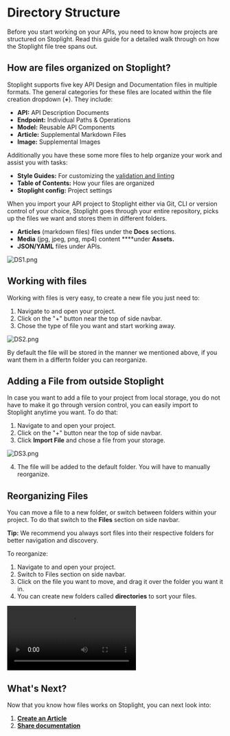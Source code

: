 # Directory Structure

Before you start working on your APIs, you need to know how projects are structured on Stoplight. Read this guide for a detailed walk through on how the Stoplight file tree spans out. 

## How are files organized on Stoplight?

Stoplight supports five key API Design and Documentation files in multiple formats. The general categories for these files are located within the file creation dropdown (**+**). They include:

- **API:** API Description Documents
- **Endpoint:** Individual Paths & Operations
- **Model:** Reusable API Components
- **Article:** Supplemental Markdown Files
- **Image:** Supplemental Images

Additionally you have these some more files to help organize your work and assist you with tasks: 

- **Style Guides:** For customizing the [validation and linting](https://meta.stoplight.io/docs/studio/ZG9jOjc4-validation-and-linting)
- **Table of Contents:** How your files are organized
- **Stoplight config:** Project settings

When you import your API project to Stoplight either via Git, CLI or version control of your choice, Stoplight goes through your entire repository, picks up the files we want and stores them in different folders. 

- **Articles** (markdown files) files under the **Docs** sections.
- **Media** (jpg, jpeg, png, mp4) content ****under **Assets.**
- **JSON/YAML** files under APIs.

![DS1.png](https://stoplight.io/api/v1/projects/cHJqOjI/images/714zV2RSKpE)


## Working with files

Working with files is very easy, to create a new file you just need to: 

1. Navigate to and open your project. 
2. Click on the "+" button near the top of side navbar. 
3. Chose the type of file you want and start working away. 

![DS2.png](https://stoplight.io/api/v1/projects/cHJqOjI/images/ZKLZY1F2whw)


By default the file will be stored in the manner we mentioned above, if you want them in a differtn folder you can reorganize. 

## Adding a File from outside Stoplight

In case you want to add a file to your project from local storage, you do not have to make it go through version control, you can easily import to Stoplight anytime you want. To do that:

1. Navigate to and open your project. 
2. Click on the "+" button near the top of side navbar. 
3. Click **Import File** and chose a file from your storage. 

![DS3.png](https://stoplight.io/api/v1/projects/cHJqOjI/images/xLBzraVDZeU)

4. The file will be added to the default folder. You will have to manually reorganize.

## Reorganizing Files

You can move a file to a new folder, or switch between folders within your project. To do that switch to the **Files** section on side navbar. 

**Tip:** We recommend you always sort files into their respective folders for better navigation and discovery.

To reorganize: 

1. Navigate to and open your project. 
2. Switch to Files section on side navbar. 
3. Click on the file you want to move, and drag it over the folder you want it in. 
4. You can create new folders called **directories** to sort your files. 

![movie.mov](D../assets/DS4.mov)

## **What's Next?**

Now that you know how files works on Stoplight, you can next look into: 

1. [**Create an Article** ](e.creating-an-article.md)
2. [**Share documentation**](b1.directory_structure.md)